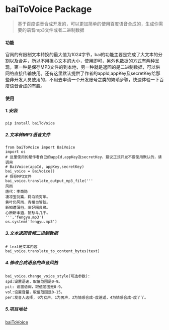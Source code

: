 # baiToVoice Package
>基于百度语音合成开发的，可以更加简单的使用百度语音合成的，生成你需要的语音mp3文件或者二进制数据

#### 功能

官网的有限制文本转换的最大值为1024字节，bai的功能主要是完成了大文本的分割以及合并，所以不用担心文本的大小，使用即可，另外也数据的方式有两种呈现，第一种是保存MP3文件的到本地，另一种就是返回的是二进制数据，可以供网络直接传输使用。还有这里默认提供了作者的appId,appKey及secretKey给那些非开发人员使用的，不用去申请一个开发账号之类的繁琐步骤，快速体验一下百度语音合成的有趣。

#### 使用

##### 1.安装

```
pip install baiToVoice
```

##### 2.文本转MP3语音文件

```
from baiToVoice import BaiVoice
import os
# 这里使用的是作者自己的appId,appKey及secretKey，建议正式开发不要使用默认的，请调用
# BaiVoice(appId, appKey,secretKey)
bai_voice = BaiVoice()
# 保存MP3文件
bai_voice.translate_output_mp3_file('''
风雨
唐代：李商隐
凄凉宝剑篇，羁泊欲穷年。
黄叶仍风雨，青楼自管弦。
新知遭薄俗，旧好隔良缘。
心断新丰酒，销愁斗几千。
''','fengyu.mp3')
os.system('fengyu.mp3')
```

##### 3.文本返回音频二进制数据

```
# text是文本内容
bai_voice.translate_to_content_bytes(text)
```

##### 4.修改合成语音的声音风格

```
bai_voice.change_voice_style(可选参数):
spd:设置语速，取值范围是0-9。
pit: 设置语调，取值范围是0-9。
vol:设置音量，取值范围是0-15。
per:发音人选择, 0为女声，1为男声，3为情感合成-度逍遥，4为情感合成-度丫丫。
```

##### 5.项目地址

[baiToVoice](https://github.com/Cendeal/baiToVoice)